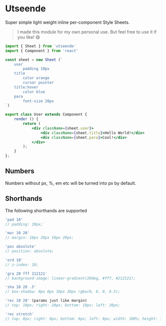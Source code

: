 # Utseende

Super simple light weight inline per-component Style Sheets.

> I made this module for my own personal use. But feel free to use it if you like! 😄

```jsx
import { Sheet } from 'utseende'
import { Component } from 'react'

const sheet = new Sheet (`
    user
        padding 10px
    title
        color orange
        cursor pointer
    title:hover
        color blue
    para
        font-size 20px
`)

export class User extends Component {
    render () {
        return (
            <div className={sheet.user}>
                <div className={sheet.title}>Hello World!</div>
                <div className={sheet.para}>Cool!</div>
            </div>
        );
    }
};

```

## Numbers 
Numbers without px, %, em etc will be turned into px by default.

## Shorthands
The following shorthands are supported

```js
'pad 10'
// padding: 10px;`

'mar 10 20'
// margin: 10px 20px 10px 20px;

'pos absolute'
// position: absolute;

'ord 10'
// z-index: 10;

'gra 20 fff 212121'
// background-image: linear-gradient(20deg, #fff, #212121);

'sha 10 20 .5'
// box-shadow: 0px 0px 10px 20px rgba(0, 0, 0, 0.5);

'rec 10 20' (params just like margin)
// top: 10px; right: 20px; bottom: 10px; left: 20px;

'rec stretch'
// top: 0px; right: 0px; bottom: 0px; left: 0px; width: 100%; height: 100%;

```

